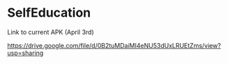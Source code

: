 # SelfEducation

Link to current APK (April 3rd)

https://drive.google.com/file/d/0B2tuMDaiMI4eNU53dUxLRUEtZms/view?usp=sharing
